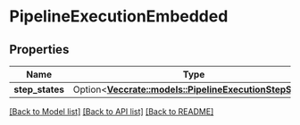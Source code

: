 # PipelineExecutionEmbedded

## Properties

Name | Type | Description | Notes
------------ | ------------- | ------------- | -------------
**step_states** | Option<[**Vec<crate::models::PipelineExecutionStepState>**](pipelineExecutionStepState.md)> |  | [optional]

[[Back to Model list]](../README.md#documentation-for-models) [[Back to API list]](../README.md#documentation-for-api-endpoints) [[Back to README]](../README.md)


